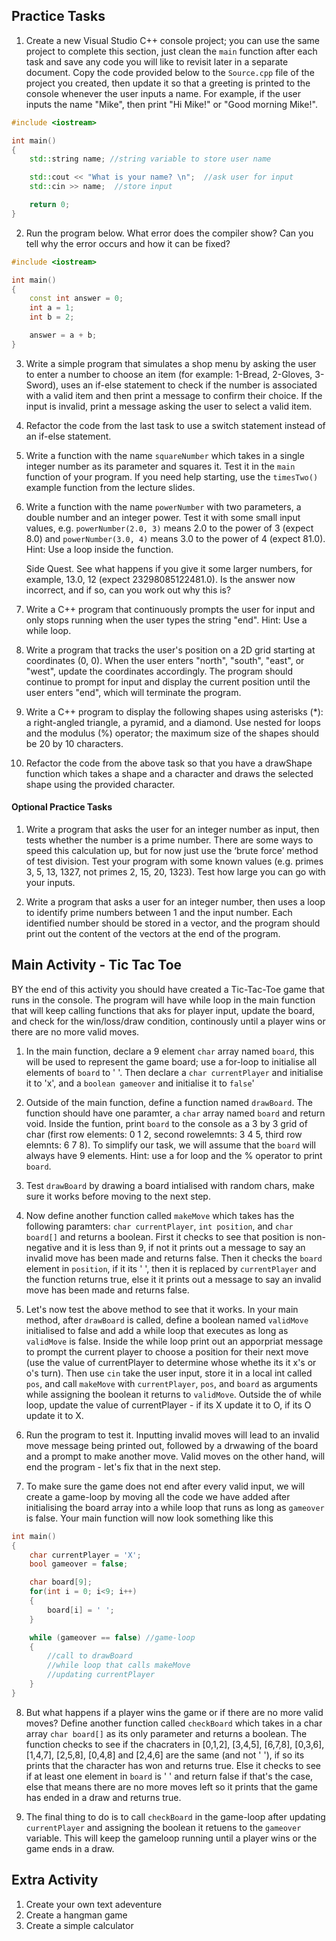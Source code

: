 Practice Tasks
--------------
1. Create a new Visual Studio C++ console project; you can use the same project to complete this section, just clean the `main` function after each task and save any code you will like to revisit later in a separate document. Copy the code provided below to the `Source.cpp` file of the project you created, then update it so that a greeting is printed to the console whenever the user inputs a name. For example, if the user inputs the name "Mike", then print "Hi Mike!" or "Good morning Mike!".
   
~~~cpp
#include <iostream>

int main()
{
	std::string name; //string variable to store user name

	std::cout << "What is your name? \n";  //ask user for input
	std::cin >> name;  //store input

	return 0;
}
~~~

2. Run the program below. What error does the compiler show? Can you tell why the error occurs and how it can be fixed?
~~~cpp
#include <iostream>

int main()
{
	const int answer = 0;
	int a = 1;
	int b = 2;

	answer = a + b;
}
~~~

3. Write a simple program that simulates a shop menu by asking the user to enter a number to choose an item (for example: 1-Bread, 2-Gloves, 3-Sword), uses an if-else statement to check if the number is associated with a valid item and then print a message to confirm their choice. If the input is invalid, print a message asking the user to select a valid item.
4. Refactor the code from the last task to use a switch statement instead of an if-else statement.
5. Write a function with the name `squareNumber` which takes in a single integer number as its parameter and squares it. Test it in the `main` function of your program. If you need help starting, use the `timesTwo()` example function from the lecture slides.
6. Write a function with the name `powerNumber` with two parameters, a double number and an integer power. Test it with some small input values, e.g. `powerNumber(2.0, 3)` means 2.0 to the power of 3 (expect 8.0) and `powerNumber(3.0, 4)` means 3.0 to the power of 4 (expect 81.0). Hint: Use a loop inside the function.

    Side Quest. See what happens if you give it some larger numbers, for example, 13.0, 12 (expect 23298085122481.0). Is the answer now incorrect, and if so, can you work out why this is?

7. Write a C++ program that continuously prompts the user for input and only stops running when the user types the string "end". Hint: Use a while loop.

8.	Write a program that tracks the user's position on a 2D grid starting at coordinates (0, 0). When the user enters "north", "south", "east", or "west", update the coordinates accordingly. The program should continue to prompt for input and display the current position until the user enters "end", which will terminate the program.
   
9.	Write a C++ program to display the following shapes using asterisks (*): a right-angled triangle, a pyramid, and a diamond. Use nested for loops and the modulus (%) operator; the maximum size of the shapes should be 20 by 10 characters.

10.	Refactor the code from the above task so that you have a drawShape function which takes a shape and a character and draws the selected shape using the provided character.
    
#### Optional Practice Tasks
1.	Write a program that asks the user for an integer number as input, then tests whether the number is a prime number. There are some ways to speed this calculation up, but for now just use the ‘brute force’ method of test division. Test your program with some known values (e.g. primes 3, 5, 13, 1327, not primes 2, 15, 20, 1323). Test how large you can go with your inputs.

2.	Write a program that asks a user for an integer number, then uses a loop to identify prime numbers between 1 and the input number. Each identified number should be stored in a vector, and the program should print out the content of the vectors at the end of the program.

Main Activity - Tic Tac Toe
------------
BY the end of this activity you should have created a Tic-Tac-Toe game that runs in the console. The program will have while loop in the main function that will keep calling functions that aks for player input, update the board, and check for the win/loss/draw condition, continously until a player wins or there are no more valid moves.
1. In the main function, declare a 9 element `char` array named `board`, this will be used to represent the game board; use a for-loop to initialise all elements of `board` to ' '. Then declare a `char currentPlayer` and initialise it to 'x', and a `boolean gameover` and initialise it to `false`'

2. Outside of the main function, define a function named `drawBoard`. The function should have one paramter, a `char` array named `board` and return void. Inside the funtion, print `board` to the console as a 3 by 3 grid of char (first row elements: 0 1 2, second rowelemnts: 3 4 5, third row elemnts: 6 7 8). To simplify our task, we will assume that the `board` will always have 9 elements. Hint: use a for loop and the % operator to print `board`.

3. Test `drawBoard` by drawing a board intialised with random chars, make sure it works before moving to the next step.

4. Now define another function called `makeMove` which takes has the following paramters: `char currentPlayer`, `int position`, and  `char board[]` and returns a boolean. First it checks to see that position is non-negative and it is less than 9, if not it prints out a message to say an invalid move has been made and returns false. Then it checks the `board` element in `position`, if it its ' ', then it is replaced by `currentPlayer` and the function returns true, else it it prints out a message to say an invalid move has been made and returns false.

5. Let's now test the above method to see that it works. In your main method, after `drawBoard` is called, define a boolean named `validMove` initialised to false and add a while loop that executes as long as `validMove` is false. Inside the while loop print out an apporpriat message to prompt the current player to choose a position for their next move (use the value of currentPlayer to determine whose whethe its it x's or o's turn). Then use `cin` take the user input, store it in a local int called `pos`, and call `makeMove` with `currentPlayer`, `pos`, and `board` as arguments while assigning the boolean it returns to `validMove`. Outside the of while loop, update the value of currentPlayer - if its X update it to O, if its O update it to X.

6. Run the program to test it. Inputting invalid moves will lead to an invalid move message being printed out, followed by a drwawing of the board and a prompt to make another move. Valid moves on the other hand, will end the program - let's fix that in the next step.

7. To make sure the game does not end after every valid input, we will create a game-loop by moving all the code we have added after initialising the board array into a while loop that runs as long as `gameover` is false. Your main function will now look something like this

~~~cpp
int main()
{
	char currentPlayer = 'X';
	bool gameover = false;

	char board[9];
	for(int i = 0; i<9; i++)
	{
		board[i] = ' ';
	}

	while (gameover == false) //game-loop
	{
		//call to drawBoard
		//while loop that calls makeMove
		//updating currentPlayer
	}
}
~~~
8. But what happens if a player wins the game or if there are no more valid moves? Define another function called `checkBoard` which takes in a char array `char board[]` as its only parameter and returns a boolean. The function checks to see if the chacraters in [0,1,2], [3,4,5], [6,7,8], [0,3,6], [1,4,7], [2,5,8], [0,4,8] and [2,4,6] are the same (and not ' '), if so its prints that the character has won and returns true. Else it checks to see if at least one element in `board` is ' ' and return false if that's the case, else that means there are no more moves left so it prints that the game has ended in a draw and returns true.

9. The final thing to do is to call `checkBoard` in the game-loop after updating `currentPlayer` and assigning the boolean it retuens to the `gameover` variable. This will keep the gameloop running until a player wins or the game ends in a draw. 

Extra Activity
------------
1. Create your own text adeventure
2. Create a hangman game
3. Create a simple calculator



   

